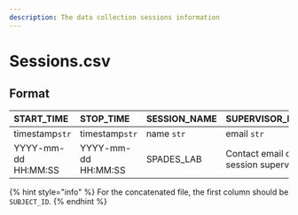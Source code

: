 ```yaml
---
description: The data collection sessions information
---
```


# Sessions.csv

## Format

| START\_TIME | STOP\_TIME | SESSION\_NAME | SUPERVISOR\_EMAIL | DESCRIPTION |
| :--- | :--- | :--- | :--- | :--- |
| timestamp`str` | timestamp`str` | name `str` | email `str` | text `str` |
| YYYY-mm-dd HH:MM:SS | YYYY-mm-dd HH:MM:SS | SPADES\_LAB | Contact email of the session supervisor | Brief description of the session |

{% hint style="info" %}
For the concatenated file, the first column should be `SUBJECT_ID`.
{% endhint %}

